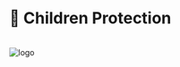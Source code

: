 # 🚧 Children Protection

\
![logo](https://user-images.githubusercontent.com/9198668/103214045-6c668e00-494a-11eb-94bb-4246857b8380.png)
